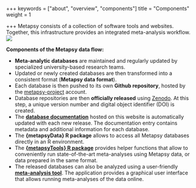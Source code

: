 +++
keywords = ["about", "overview", "components"]
title = "Components"
weight = 1

+++
Metapsy consists of a collection of software tools and websites. Together, this infrastructure provides an integrated meta-analysis workflow.  
![](/uploads/metapsy-flow.png)

**Components of the Metapsy data flow:**

* **Meta-analytic databases** are maintained and regularly updated by specialized university-based research teams.
* Updated or newly created databases are then transformed into a consistent format (**Metapsy data format**).
* Each database is then pushed to its own **Github repository**, hosted by the [metapsy-project](https://github.com/metapsy-project "metapsy-project") account.
* Database repositories are then **officially released** using [Zenodo](https://zenodo.org/). At this step, a unique version number and digital object identifier (DOI) is created.
* The [**database documentation**](/databases) hosted on this website is automatically updated with each new release. The documentation entry contains metadata and additional information for each database.
* The **{metapsyData} R package** allows to access all Metapsy databases directly in an R environment.
* The [**{metapsyTools} R package**](https://tools.metapsy.org) provides helper functions that allow to conveniently run state-of-the-art meta-analyses using Metapsy data, or data prepared in the same format.
* The released databases can also be analyzed using a user-friendly [**meta-analysis tool**](https://www.metapsy.org). The application provides a graphical user interface that allows running meta-analyses of the data online.

<br></br>